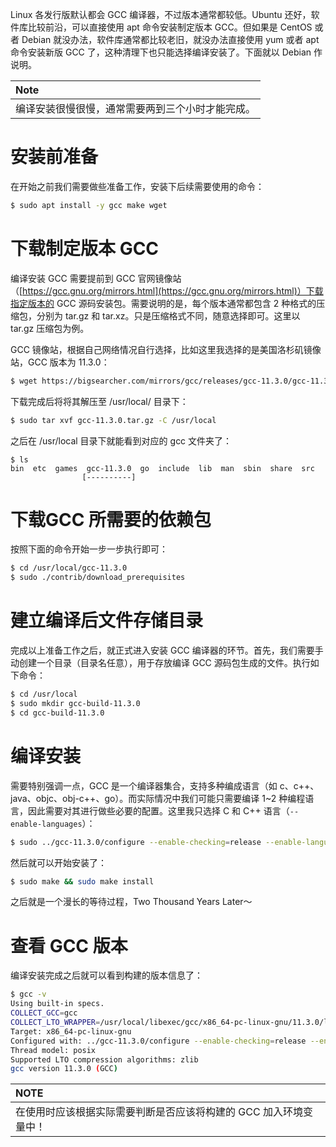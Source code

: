 Linux 各发行版默认都会 GCC 编译器，不过版本通常都较低。Ubuntu 还好，软件库比较前沿，可以直接使用 apt 命令安装制定版本 GCC。但如果是 CentOS 或者 Debian 就没办法，软件库通常都比较老旧，就没办法直接使用 yum 或者 apt 命令安装新版 GCC 了，这种清理下也只能选择编译安装了。下面就以 Debian 作说明。

|**Note**|
|:-------|
|编译安装很慢很慢，通常需要两到三个小时才能完成。|

# 安装前准备

在开始之前我们需要做些准备工作，安装下后续需要使用的命令：

```bash
$ sudo apt install -y gcc make wget
```


# 下载制定版本 GCC

编译安装 GCC 需要提前到 GCC 官网镜像站（[https://gcc.gnu.org/mirrors.html](https://gcc.gnu.org/mirrors.html)）下载指定版本的 GCC 源码安装包。需要说明的是，每个版本通常都包含 2 种格式的压缩包，分别为 tar.gz 和 tar.xz。只是压缩格式不同，随意选择即可。这里以 tar.gz 压缩包为例。

GCC 镜像站，根据自己网络情况自行选择，比如这里我选择的是美国洛杉矶镜像站，GCC 版本为 11.3.0：

```bash
$ wget https://bigsearcher.com/mirrors/gcc/releases/gcc-11.3.0/gcc-11.3.0.tar.gz
```

下载完成后将将其解压至 /usr/local/ 目录下：

```bash
$ sudo tar xvf gcc-11.3.0.tar.gz -C /usr/local
```

之后在 /usr/local 目录下就能看到对应的 gcc 文件夹了：

```
$ ls
bin  etc  games  gcc-11.3.0  go  include  lib  man  sbin  share  src
                [----------]
```

# 下载GCC 所需要的依赖包

按照下面的命令开始一步一步执行即可：

```bash
$ cd /usr/local/gcc-11.3.0
$ sudo ./contrib/download_prerequisites
```

# 建立编译后文件存储目录

完成以上准备工作之后，就正式进入安装 GCC 编译器的环节。首先，我们需要手动创建一个目录（目录名任意），用于存放编译 GCC 源码包生成的文件。执行如下命令：

```bash
$ cd /usr/local
$ sudo mkdir gcc-build-11.3.0
$ cd gcc-build-11.3.0
```

#  编译安装

需要特别强调一点，GCC 是一个编译器集合，支持多种编成语言（如 c、c++、java、objc、obj-c++、go）。而实际情况中我们可能只需要编译 1~2 种编程语言，因此需要对其进行做些必要的配置。这里我只选择 C 和 C++ 语言（`--enable-languages`）：

```bash
$ sudo ../gcc-11.3.0/configure --enable-checking=release --enable-languages=c,c++ --disable-multilib
```

然后就可以开始安装了：

```bash
$ sudo make && sudo make install
```

之后就是一个漫长的等待过程，Two Thousand Years Later～

# 查看 GCC 版本

编译安装完成之后就可以看到构建的版本信息了：

```bash
$ gcc -v
Using built-in specs.
COLLECT_GCC=gcc
COLLECT_LTO_WRAPPER=/usr/local/libexec/gcc/x86_64-pc-linux-gnu/11.3.0/lto-wrapper
Target: x86_64-pc-linux-gnu
Configured with: ../gcc-11.3.0/configure --enable-checking=release --enable-languages=c,c++ --disable-multilib
Thread model: posix
Supported LTO compression algorithms: zlib
gcc version 11.3.0 (GCC)
```

|**NOTE**|
|:-------|
|在使用时应该根据实际需要判断是否应该将构建的 GCC 加入环境变量中！|